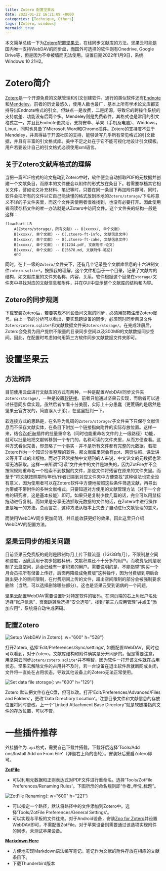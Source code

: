 ```yaml
---
title: Zotero 配置坚果云
date: 2022-01-22 16:21:09 +0000
categories: [Technique, Others]
tags: [Zotero, windows]
mermaid: true
---
```

本文简单总结一下为[Zotero](https://www.zotero.org/)配置[坚果云](https://www.jianguoyun.com/)，在线同步文献库的方法。坚果云可能是国内唯一支持WebDAV的同步盘，而国外可选择的软件则有Onedrive, Google Drive等，但是因为不幸被墙而无法使用。设置日期2022年1月9日，系统Windows 10 21H2。 

# Zotero简介
[Zotero](https://www.zotero.org/)是一个开源免费的文献管理和引文创建软件。通行的类似软件还有[Endnote](https://endnote.com/)和[Mendeley](https://www.mendeley.com/)。前者的历史最悠久，使用人数也最广，基本上所有学术论文库都支持导出Endnote格式的引文。但缺点一是收费，二是闭源，导致它的跨操作系统的支持度差、功能没有后两个多。Mendeley则是免费软件，其格式也是常用的引文格式之一，并且比Endnote更灵活，支持安卓、苹果（手机及电脑）、Windows，Linux，同时也具备了Microsoft Word和Chrome插件。Zotero的支持度不亚于Mendeley，并且得益于开源社区的支持，能够读写几乎所有常见格式的引文数据，并且有丰富的引文格式库。美中不足之处在于它不能可视化地设计引文模板。用户若要设计自己的引文格式必须使用xml语言。

## 关于Zotero文献库格式的理解
当把一篇PDF格式的论文拖动到Zotero中时，软件便会自动抓取PDF的元数据并创建一个文献条目，而原本的文件便会以附件的形式放在条目下。若需要存档其它相关文件，譬如论文补充材料、笔记等时，只要在同一条目下再加附件即可。同时，软件会把所有的文件以它自己能读懂的格式放到本地的`Zotero/storage/`下名称意义不详的子文件夹里，而这个文件夹使用者很难找到，也没有必要打开。因此使用者阅读存档文件的唯一办法就是从Zotero中访问文件。这个文件夹的结构一般是这样：

``` mermaid
flowchart LR
    A(Zotero/storage/，所有文献) -- B(xxxxx/, 单个文献) 
    B(xxxxx/, 单个文献) -- C(.ztoero-ft-info, 文献信息文件)
    B(xxxxx/, 单个文献) -- D(.ztoero-ft-cahe, 文献信息文件)
    B(xxxxx/, 单个文献) -- E(1234.pdf, 文献附件-论文)
    B(xxxxx/, 单个文献) -- E(5678.md, 文献附件-笔记)
    end
```

同时，在上一级的`Zotero/`文件夹下，还有几个记录整个文献库信息的十六进制文件`zotero.sqlite*`。按照我的理解，这个文件相当于一个目录，记录了文献库的结构，如文献库里的文件夹名称，内容，关系。软件根据这个目录在`storage/`文件夹中寻找对应的文献信息和附件，并在GUI中显示整个文献库的结构和内容。

## Zotero的同步规则
下载安装Zotero后，若要实现不同设备间文献的同步，必须用邮箱注册Zotero账号。由上一节的分析可以看出，要实现跨设备的同步，必须同时同步目录文件`Zotero/zotero.sqlite*`和文献数据文件夹`Zotero/storage/`。在完成注册后，Zotero会免费为用户提供不限量的目录同步空间以及300MB的文献数据同步空间。因此，在配置时考虑如何用第三方软件同步文献数据文件夹即可。

# 设置坚果云
## 方法辨异
目前使用云盘进行文献库的方式有两种，一种是配置WebDAV同步文件夹`Zotero/storage/`，一种是设置[软链接](https://zhuanlan.zhihu.com/p/86851868)。前者只能通过坚果云实现，而后者可以通过任意同步盘实现。虽然后者乍看十分美丽，实际上十分愚蠢（更荒唐的是居然是坚果云官方发的，简直误人子弟），在这里批判一下。

软连接方式的思路是，在名称为乱码的`Zotero/storage/`子文件夹下只保存文献信息而不保存文献实体，在条目下附加一个链接指向附件的实际存放位置。这样一来，结合[ZotFile](http://zotfile.com/)插件的批量重命名（同时也能重命名文件的上一级路径）功能，就可以批量地把文献转移到一个专门的，名称可读的文件夹里，从而方便查看。这种方式看似完善，却忽略了一个事实 - 并不是所有文件都有完整的元数据。若把Zotero作为一个知识分类整理的软件，那文献库里常会有ppt、网页快照、课堂讲义等非正式的出版物。而对于经常接触中文期刊的人来说，中文论文的元数据也常常无法获取。这样一来所谓“可读”文件夹中的文件是缺失的，因为ZotFile并不会按照规则重命名一个检索不到数据的文件，那些文件将残留在原来的文件夹里。而至于“将文献按照期刊/年份/作者归类到对应文件夹中方便查找”这种做法也完全没有意义，因为使用者可以在Zotero软件中方便地按照这些条件筛选文献，再导出为带或不带附件的多种文献格式。只要知道对方使用的文献管理方法（对于一个合格的研究者，这是基本技能）即可。如果只是复制少数几篇的话，完全可以用鼠标拖动进行复制。而如果是分享无法抓取元数据的文件的话，在Zotero中进行操作更是唯一的方法。总而言之，这种方法从根本上失去了自动进行文献管理的意义。

而使用WebDAV同步更加简明，并且能收获更好的效果。因此这里只介绍WebDAV的配置方法。

## 坚果云同步的相关问题
目前坚果云免费版的规则是限制每月上传下载流量（1G/3G每月），不限制总空间和速度，因此适用于初步接触科研，文献积累还不十分多的用户。而收费版则是限制了云盘空间，适合已经有一定积累的用户。需要说明的是，不能指望“购买一个月会员把所有储备上传好，后面再降级成免费版”这种操作，因为付费版到期后会跳出更小的空间限制，在付费期间上传的文件，超出空间限制的部分会被强制要求删除（当然，可以选择删除哪些部分）。这也是坚果云受到诟病的一个问题。

坚果云配置WebDAV需要设置针对特定软件的密码。在网页端的右上角账户名处选择“账户信息”，页面跳转后选择“安全选项”，找到“第三方应用管理”并点击“添加应用”，系统将自动生成密码。

## 配置Zotero

![Setup WebDAV in Zotero](/220122-1.png){: w="600" h="528"}

打开Zotero, 选择'Edit/Preferences/Sync/settings', 如图配置WebDAV。同时也可以看到，对于Zotero，文献库结构和附件确实是分开同步的。但是需要注意，用坚果云同步`Zotero/zotero.sqlite*`并不明智，因为软件一打开该文件就在占用状态。坚果云解除文件的占用并不及时，若一台设备在退出软件后就断网或关闭，文件将一直处在占用状态，导致其他设备上的Zotero无法正常使用。

![Set data file storage](/220122-2.png){: w="600" h="129"}

Zotero 默认把文件存在C盘，但可以改。打开'Edit/Preferences/Advanced/Files and Folders'，更改'Data Directiory Location'。注意目录文件和文献信息的存放位置将同时更改。上一个“Linked Attachment Base Directory”就是软链接指向文件的存放位置，可以不管。

# 一些插件推荐
外挂插件为`.xpi`格式，需要自己下载并搭载。下载好后选择'Tools/Add ons/Install Add on From File'（弹窗右上角的齿轮）。安装好后重启Zotero即可。

[**ZotFile**](http://zotfile.com/)
 - 可以利用元数据和正则表达式对PDF文件进行重命名。选择'Tools/ZotFile Preferences/Renaming Rules'。下图所示的命名规则即“作者_年份_标题”。  
 
 ![ZotFile Renaming](/220122-3.png){: w="600" h="221"}

 - 可以指定一个路径，默认将路径中的文件添加到Zotero中。选择'Tools/ZotFile Preferences/General Settings'。  
 - 可以实现与平板的文件往来。对于Android设备，安装[Zoo for Zotero](https://play.google.com/store/apps/details?id=com.mickstarify.zooforzotero&hl=en_US&gl=US)并设置WebDAV即可，不需配置ZotFile。对于苹果设备则需要通过该选项实现附件的同步。未测试苹果设备。
 
[**Markdown Here**](https://markdown-here.com/)
- 方便地实现Markdown语法编写笔记。笔记作为文献的附件存放在相应的文献条目下。
- 下载Thunderbird版本
